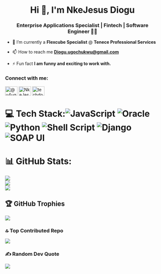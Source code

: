<h1 align="center">Hi 👋, I'm NkeJesus Diogu</h1>
<h3 align="center"> Enterprise Applications Specialist | Fintech | Software Engineer 👨‍💻</h3>

- 🌱 I’m currently a **Flexcube Specialist** @ **Tenece Professional Services**

- 📫 How to reach me **Diogu.ugochukwu@gmail.com**

- ⚡ Fun fact **I am funny and exciting to work with.**

<h3 align="left">Connect with me:</h3>
<p align="left"/>
<a href="https://twitter.com/u4ugo" target="blank"><img align="center" src="https://raw.githubusercontent.com/rahuldkjain/github-profile-readme-generator/master/src/images/icons/Social/twitter.svg" alt="@u4ugo" height="30" width="40" /></a>
<a href="https://www.linkedin.com/in/nkejesus-diogu-b39b521b0" target="blank"><img align="center" src="https://raw.githubusercontent.com/rahuldkjain/github-profile-readme-generator/master/src/images/icons/Social/linked-in-alt.svg" alt="NkeJesus Diogu" height="30" width="40" /></a>
<a href="https://www.instagram.com/techdockttor" target="blank"><img align="center" src="https://raw.githubusercontent.com/rahuldkjain/github-profile-readme-generator/master/src/images/icons/Social/instagram.svg" alt="techdockttor" height="30" width="40" /></a>
</p>

# 💻 Tech Stack:![JavaScript](https://img.shields.io/badge/javascript-%23ED8B00.svg?style=for-the-badge&logo=javascript&logoColor=white) ![Oracle](https://img.shields.io/badge/Oracle-F80000?style=for-the-badge&logo=oracle&logoColor=white) ![Python](https://img.shields.io/badge/python-3670A0?style=for-the-badge&logo=python&logoColor=ffdd54) ![Shell Script](https://img.shields.io/badge/shell_script-%23121011.svg?style=for-the-badge&logo=gnu-bash&logoColor=white) ![Django](https://img.shields.io/badge/django-%23092E20.svg?style=for-the-badge&logo=django&logoColor=white) ![SOAP UI](https://img.shields.io/badge/Soapui-FFFF00?style=for-the-badge&logo=soapui&logoColor=white)

# 📊 GitHub Stats:
![](https://github-readme-stats.vercel.app/api?username=techdockttor&theme=radical&hide_border=true&include_all_commits=true&count_private=true)<br/>
![](https://github-readme-streak-stats.herokuapp.com/?user=techdockttor&theme=radical&hide_border=true)<br/>
![](https://github-readme-stats.vercel.app/api/top-langs/?username=techdockttor&theme=radical&hide_border=true&include_all_commits=true&count_private=true&layout=compact)

## 🏆 GitHub Trophies
![](https://github-profile-trophy.vercel.app/?username=techdockttor&theme=radical&no-frame=false&no-bg=true&margin-w=4)

### 🔝 Top Contributed Repo
![](https://github-contributor-stats.vercel.app/api?username=techdockttor&limit=5&theme=tokyonight&combine_all_yearly_contributions=true)

### ✍️ Random Dev Quote
![](https://quotes-github-readme.vercel.app/api?type=horizontal&theme=radical)
